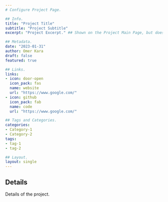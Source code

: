 ```yaml
---
# Configure Project Page.

## Info.
title: "Project Title"
subtitle: "Project Subtitle"
excerpt: "Project Excerpt." ## Shown on the Project Main Page, but does not shown on the Project Page.

## Metadata.
date: "2023-01-31"
author: Omer Kara
draft: false
featured: true

## Links.
links:
- icon: door-open
  icon_pack: fas
  name: website
  url: "https://www.google.com/"
- icon: github
  icon_pack: fab
  name: code
  url: "https://www.google.com/"

## Tags and Categories.
categories:
- Category-1
- Category-2
tags:
- tag-1
- tag-2

## Layout.
layout: single
---
```


## Details
Details of the project.
